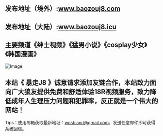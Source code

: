 ## 发布地址（境外）:www.baozouj8.com 
## 发布地址（大陆）:www.baozouj8.icu 
## 主要频道《绅士视频》《猛男小说》《cosplay少女》《韩国漫画》

![Image](bg.jpg)






##  本站《 暴走J8 》诚意请求添加友链合作，本站致力面向广大狼友提供免费和舒适体验18R视频服务，致力降低成年人生理压力问题和犯罪率，反正就是一个伟大的网站！


Tips：使用邮箱获取最新地址：woshiand@gmail.com，发送任意邮件即可获得系统回信。
